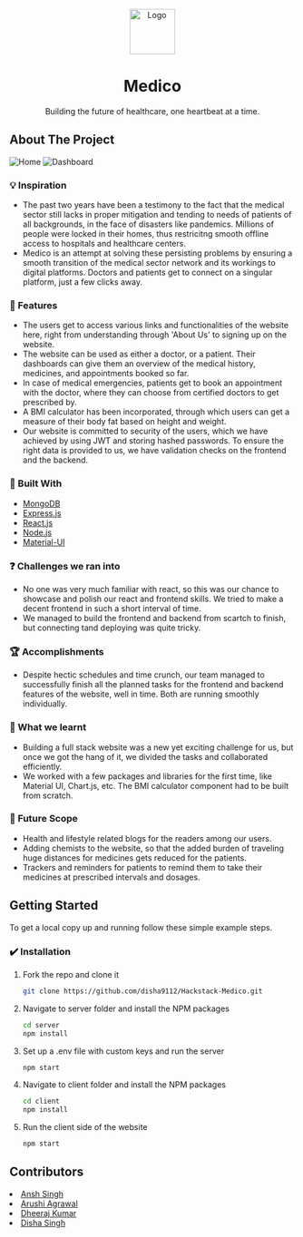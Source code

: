 <div id="top"></div>

<!-- PROJECT LOGO -->
<br />
<div align="center">
  <a href="https://github.com/disha9112/Hackstack-Medico">
    <img src="https://user-images.githubusercontent.com/78133928/162618617-229c8104-8701-4fcd-8d52-664f193eb73a.png" alt="Logo" width="80" height="80">
  </a>

  <h1 align="center">Medico</h1>

  <p align="center">
    Building the future of healthcare, one heartbeat at a time.
    <br />
  </p>
</div>

<!-- ABOUT THE PROJECT -->

## About The Project

![Home](https://user-images.githubusercontent.com/78133928/162626781-c8fde24d-84d0-4334-a834-9d7302fa75cd.png)
![Dashboard](https://user-images.githubusercontent.com/78133928/162630682-d73c13e4-06a0-4d59-b037-9e3a807534c0.png)

### 💡 Inspiration

<ul>
<li>The past two years have been a testimony to the fact that the medical sector still lacks in proper mitigation and tending to needs of patients of all backgrounds, in the face of disasters like pandemics. Millions of people were locked in their homes, thus restricitng smooth offline access to hospitals and healthcare centers.</li>

<li>Medico is an attempt at solving these persisting problems by ensuring a smooth transition of the medical sector network and its workings to digital platforms. Doctors and patients get to connect on a singular platform, just a few clicks away.</li>
</ul>

### 🚀 Features

<ul>
<li>The users get to access various links and functionalities of the website here, right from understanding through 'About Us' to signing up on the website.</li>

<li>The website can be used as either a doctor, or a patient. Their dashboards can give them an overview of the medical history, medicines, and appointments booked so far.</li>

<li>In case of medical emergencies, patients get to book an appointment with the doctor, where they can choose from certified doctors to get prescribed by.</li>

<li>A BMI calculator has been incorporated, through which users can get a measure of their body fat based on height and weight.</li>

<li>Our website is committed to security of the users, which we have achieved by using JWT and storing hashed passwords. To ensure the right data is provided to us, we have validation checks on the frontend and the backend.</li>
</ul>

### 🧰 Built With

- [MongoDB](https://www.mongodb.com/)
- [Express.js](https://expressjs.com/)
- [React.js](https://reactjs.org/)
- [Node.js](https://nodejs.org/)
- [Material-UI](https://mui.com/)

### ❓ Challenges we ran into

<ul>
<li>No one was very much familiar with react, so this was our chance to showcase and polish our react and frontend skills. We tried to make a decent frontend in such a short interval of time.</li>

<li>We managed to build the frontend and backend from scartch to finish, but connecting tand deploying was quite tricky.</li>
</ul>

### 🏆 Accomplishments

<ul>
<li>Despite hectic schedules and time crunch, our team managed to successfully finish all the planned tasks for the frontend and backend features of the website, well in time. Both are running smoothly individually.</li>
</ul>

### 🧠 What we learnt

<ul>
<li>Building a full stack website was a new yet exciting challenge for us, but once we got the hang of it, we divided the tasks and collaborated efficiently.</li>

<li>We worked with a few packages and libraries for the first time, like Material UI, Chart.js, etc. The BMI calculator component had to be built from scratch.</li>
</ul>

### 🤔 Future Scope

<ul>
<li>Health and lifestyle related blogs for the readers among our users.</li>

<li>Adding chemists to the website, so that the added burden of traveling huge distances for medicines gets reduced for the patients.</li>

<li>Trackers and reminders for patients to remind them to take their medicines at prescribed intervals and dosages.</li>
</ul>

<!-- GETTING STARTED -->

## Getting Started

To get a local copy up and running follow these simple example steps.

### ✔️ Installation

1. Fork the repo and clone it
   ```sh
   git clone https://github.com/disha9112/Hackstack-Medico.git
   ```
2. Navigate to server folder and install the NPM packages
   ```sh
   cd server
   npm install
   ```
3. Set up a .env file with custom keys and run the server

   ```sh
   npm start
   ```

4. Navigate to client folder and install the NPM packages
   ```sh
   cd client
   npm install
   ```
5. Run the client side of the website
   ```sh
   npm start
   ```

<!-- CONTRIBUTING -->

## Contributors

<li><a href="https://github.com/anshkush92college">Ansh Singh</a></li>
<li><a href="https://github.com/arushi2715">Arushi Agrawal</a></li>
<li><a href="https://github.com/goldsnort">Dheeraj Kumar</a></li>
<li><a href="https://github.com/disha9112">Disha Singh</a></li>
